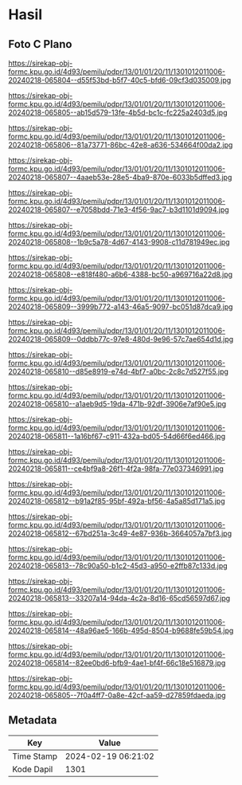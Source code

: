 # Hasil

## Foto C Plano

https://sirekap-obj-formc.kpu.go.id/4d93/pemilu/pdpr/13/01/01/20/11/1301012011006-20240218-065804--d55f53bd-b5f7-40c5-bfd6-09cf3d035009.jpg

https://sirekap-obj-formc.kpu.go.id/4d93/pemilu/pdpr/13/01/01/20/11/1301012011006-20240218-065805--ab15d579-13fe-4b5d-bc1c-fc225a2403d5.jpg

https://sirekap-obj-formc.kpu.go.id/4d93/pemilu/pdpr/13/01/01/20/11/1301012011006-20240218-065806--81a73771-86bc-42e8-a636-534664f00da2.jpg

https://sirekap-obj-formc.kpu.go.id/4d93/pemilu/pdpr/13/01/01/20/11/1301012011006-20240218-065807--4aaeb53e-28e5-4ba9-870e-6033b5dffed3.jpg

https://sirekap-obj-formc.kpu.go.id/4d93/pemilu/pdpr/13/01/01/20/11/1301012011006-20240218-065807--e7058bdd-71e3-4f56-9ac7-b3d1101d9094.jpg

https://sirekap-obj-formc.kpu.go.id/4d93/pemilu/pdpr/13/01/01/20/11/1301012011006-20240218-065808--1b9c5a78-4d67-4143-9908-c11d781949ec.jpg

https://sirekap-obj-formc.kpu.go.id/4d93/pemilu/pdpr/13/01/01/20/11/1301012011006-20240218-065808--e818f480-a6b6-4388-bc50-a969716a22d8.jpg

https://sirekap-obj-formc.kpu.go.id/4d93/pemilu/pdpr/13/01/01/20/11/1301012011006-20240218-065809--3999b772-a143-46a5-9097-bc051d87dca9.jpg

https://sirekap-obj-formc.kpu.go.id/4d93/pemilu/pdpr/13/01/01/20/11/1301012011006-20240218-065809--0ddbb77c-97e8-480d-9e96-57c7ae654d1d.jpg

https://sirekap-obj-formc.kpu.go.id/4d93/pemilu/pdpr/13/01/01/20/11/1301012011006-20240218-065810--d85e8919-e74d-4bf7-a0bc-2c8c7d527f55.jpg

https://sirekap-obj-formc.kpu.go.id/4d93/pemilu/pdpr/13/01/01/20/11/1301012011006-20240218-065810--a1aeb9d5-19da-471b-92df-3906e7af90e5.jpg

https://sirekap-obj-formc.kpu.go.id/4d93/pemilu/pdpr/13/01/01/20/11/1301012011006-20240218-065811--1a16bf67-c911-432a-bd05-54d66f6ed466.jpg

https://sirekap-obj-formc.kpu.go.id/4d93/pemilu/pdpr/13/01/01/20/11/1301012011006-20240218-065811--ce4bf9a8-26f1-4f2a-98fa-77e037346991.jpg

https://sirekap-obj-formc.kpu.go.id/4d93/pemilu/pdpr/13/01/01/20/11/1301012011006-20240218-065812--b91a2f85-95bf-492a-bf56-4a5a85d171a5.jpg

https://sirekap-obj-formc.kpu.go.id/4d93/pemilu/pdpr/13/01/01/20/11/1301012011006-20240218-065812--67bd251a-3c49-4e87-936b-3664057a7bf3.jpg

https://sirekap-obj-formc.kpu.go.id/4d93/pemilu/pdpr/13/01/01/20/11/1301012011006-20240218-065813--78c90a50-b1c2-45d3-a950-e2ffb87c133d.jpg

https://sirekap-obj-formc.kpu.go.id/4d93/pemilu/pdpr/13/01/01/20/11/1301012011006-20240218-065813--33207a14-94da-4c2a-8d16-65cd56597d67.jpg

https://sirekap-obj-formc.kpu.go.id/4d93/pemilu/pdpr/13/01/01/20/11/1301012011006-20240218-065814--48a96ae5-166b-495d-8504-b9688fe59b54.jpg

https://sirekap-obj-formc.kpu.go.id/4d93/pemilu/pdpr/13/01/01/20/11/1301012011006-20240218-065814--82ee0bd6-bfb9-4ae1-bf4f-66c18e516879.jpg

https://sirekap-obj-formc.kpu.go.id/4d93/pemilu/pdpr/13/01/01/20/11/1301012011006-20240218-065805--7f0a4ff7-0a8e-42cf-aa59-d27859fdaeda.jpg


## Metadata

| Key        | Value               |
| ---------- | ------------------- |
| Time Stamp | 2024-02-19 06:21:02 |
| Kode Dapil | 1301                |



